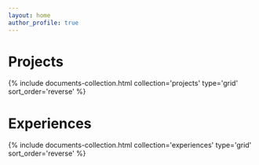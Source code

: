 ```yaml
---
layout: home
author_profile: true
---
```

# Projects
<div class="grid__wrapper">
  {% include documents-collection.html collection='projects' type='grid' sort_order='reverse' %}
</div>

<div class="feature__wrapper"></div>

# Experiences
<div class="grid__wrapper">
  {% include documents-collection.html collection='experiences' type='grid' sort_order='reverse' %}
</div>

<div class="feature__wrapper"></div>
